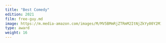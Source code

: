 ```yaml
---
title: "Best Comedy"
edition: 2021
film: free-guy.md
image: https://m.media-amazon.com/images/M/MV5BMmRjZTRmM2ItNjZkYy00Y2M1LTk2MWQtZGY3YWQ0ZWY2MTZiXkEyXkFqcGc@._V1_FMjpg_UX1024_.jpg
type: award
weight: 16
---
```

